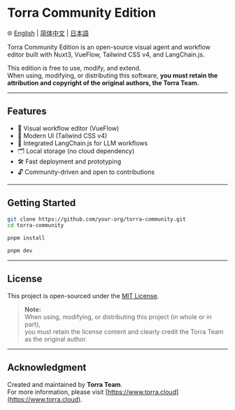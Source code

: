 # Torra Community Edition

🌐 [English](./README.md) | [简体中文](./README.zh-CN.md) | [日本語](./README.ja.md)

Torra Community Edition is an open-source visual agent and workflow editor built with Nuxt3, VueFlow, Tailwind CSS v4, and LangChain.js.

This edition is free to use, modify, and extend.  
When using, modifying, or distributing this software, **you must retain the attribution and copyright of the original authors, the Torra Team.**

---

## Features

- 🚀 Visual workflow editor (VueFlow)
- 🎨 Modern UI (Tailwind CSS v4)
- 🤖 Integrated LangChain.js for LLM workflows
- 🗂 Local storage (no cloud dependency)
- 🛠 Fast deployment and prototyping
- 🔓 Community-driven and open to contributions

---

## Getting Started

```bash
git clone https://github.com/your-org/torra-community.git
cd torra-community

pnpm install

pnpm dev
```

---

## License

This project is open-sourced under the [MIT License](./LICENSE).

> **Note:**  
> When using, modifying, or distributing this project (in whole or in part),  
> you must retain the license content and clearly credit the Torra Team as the original author.

---

## Acknowledgment

Created and maintained by **Torra Team**.  
For more information, please visit [https://www.torra.cloud](https://www.torra.cloud).
